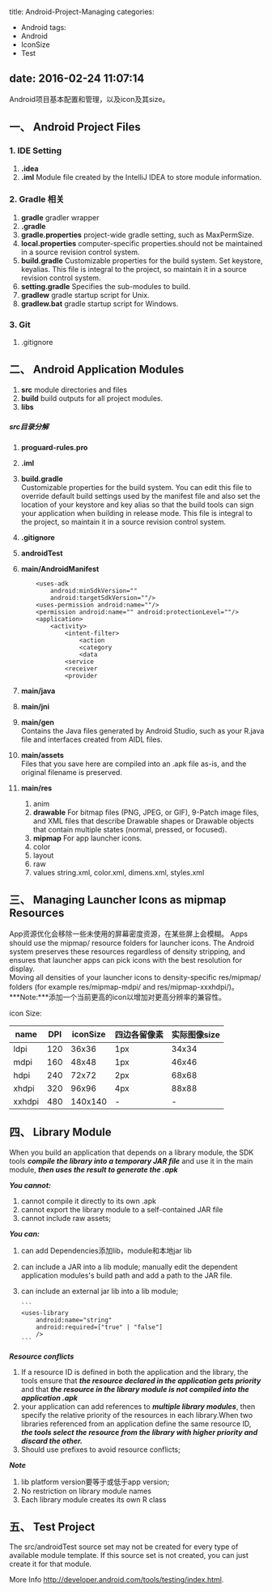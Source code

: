 title: Android-Project-Managing
categories:
  - Android
tags:
  - Android
  - IconSize
  - Test
  
date: 2016-02-24 11:07:14
---
Android项目基本配置和管理，以及icon及其size。
## 一、 Android Project Files

### 1. IDE Setting

1. **.idea**
2. **.iml** Module file created by the IntelliJ IDEA to store module information.

### 2. Gradle 相关
1. **gradle** gradler wrapper
2. **.gradle**
3. **gradle.properties** project-wide gradle setting, such as MaxPermSize.
4. **local.properties** computer-specific properties.should not be maintained in a source revision control system. 
5. **build.gradle** Customizable properties for the build system. Set keystore, keyalias. This file is integral to the project, so maintain it in a source revision control system. 
6. **setting.gradle** Specifies the sub-modules to build.
7. **gradlew** gradle startup script for Unix.
8. **gradlew.bat** gradle startup script for Windows.

### 3. Git
1. .gitignore

## 二、 Android Application Modules
1. **src** module directories and files
2. **build** build outputs for all project modules.
3. **libs**

##### src目录分解

1. **proguard-rules.pro**
1. **.iml**
1. **build.gradle**    
Customizable properties for the build system. You can edit this file to override default build settings used by the manifest file and also set the location of your keystore and key alias so that the build tools can sign your application when building in release mode. This file is integral to the project, so maintain it in a source revision control system. 
1. **.gitignore**

1. **androidTest**
1. **main/AndroidManifest**   
    
    ```
		<uses-adk
			android:minSdkVersion=""
			android:targetSdkVersion=""/>
		<uses-permission android:name=""/>
		<permission android:name="" android:protectionLevel=""/>
		<application>
			<activity>
				<intent-filter>
					<action
					<category
					<data
				<service
				<receiver
				<provider
	```
				
3. **main/java**  
4. **main/jni**
5. **main/gen**    
Contains the Java files generated by Android Studio, such as your R.java file and interfaces created from AIDL files.
6. **main/assets**    
Files that you save here are compiled into an .apk file as-is, and the original filename is preserved. 
7. **main/res**
	1. anim	
	2. **drawable** For bitmap files (PNG, JPEG, or GIF), 9-Patch image files, and XML files that describe Drawable shapes or Drawable objects that contain multiple states (normal, pressed, or focused).
	3. **mipmap** For app launcher icons. 
	4. color
	5. layout
	6. raw
	7. values
		string.xml, color.xml, dimens.xml, styles.xml

## 三、 Managing Launcher Icons as mipmap Resources

App资源优化会移除一些未使用的屏幕密度资源，在某些屏上会模糊。
Apps should use the mipmap/ resource folders for launcher icons. The Android system preserves these resources regardless of density stripping, and ensures that launcher apps can pick icons with the best resolution for display.     
Moving all densities of your launcher icons to density-specific res/mipmap/ folders (for example res/mipmap-mdpi/ and res/mipmap-xxxhdpi/)。
***Note:***添加一个当前更高的icon以增加对更高分辨率的兼容性。
    
icon Size:    

| name | DPI | iconSize | 四边各留像素 | 实际图像size |
|-|-|-|-|-|
| ldpi | 120 | 36x36 | 1px | 34x34 |
| mdpi | 160 | 48x48 | 1px | 46x46 |
| hdpi | 240 | 72x72 | 2px | 68x68 |
| xhdpi| 320 | 96x96 | 4px | 88x88 |
| xxhdpi| 480 | 140x140	 | - | - |		

## 四、 Library Module
When you build an application that depends on a library module, the SDK tools ***compile the library into a temporary JAR file*** and use it in the main module, ***then uses the result to generate the .apk***
    
***You cannot:***    

1.  cannot compile it directly to its own .apk
2.  cannot export the library module to a self-contained JAR file
3.  cannot include raw assets; 

***You can:***
    
1.  can add Dependencies添加lib，module和本地jar lib
2.  can include a JAR into a lib module; manually edit the dependent application modules's build path and add a path to the JAR file.
3.  can include an external jar lib into a lib module;

		```
	    <uses-library   	
      		android:name="string"   
      		android:required=["true" | "false"] 
      		/>
		```

***Resource conflicts***    
1. If a resource ID is defined in both the application and the library, the tools ensure that ***the resource declared in the application gets priority*** and that ***the resource in the library module is not compiled into the application .apk***
2. your application can add references to ***multiple library modules***, then specify the relative priority of the resources in each library.When two libraries referenced from an application define the same resource ID, ***the tools select the resource from the library with higher priority and discard the other.***
3. Should use prefixes to avoid resource conflicts;

***Note***    
1. lib platform version要等于或低于app version;
2. No restriction on library module names
3. Each library module creates its own R class 

## 五、 Test Project
The src/androidTest source set may not be created for every type of available module template. If this source set is not created, you can just create it for that module.

More Info http://developer.android.com/tools/testing/index.html.